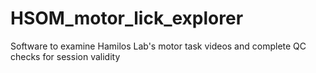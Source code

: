# HSOM_motor_lick_explorer
 Software to examine Hamilos Lab's motor task videos and complete QC checks for session validity
